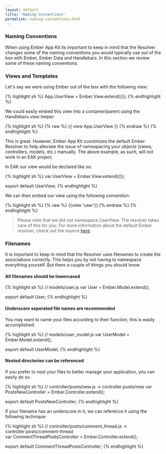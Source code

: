 ```yaml
---
layout: default
title: "Naming Conventions"
permalink: naming-conventions.html
---
```

### Naming Conventions 
When using Ember App Kit its important to keep in mind that the Resolver changes some of the naming conventions you would typically use out of the box with Ember, Ember Data and Handlebars. In this section we review some of these naming conventions.

### Views and Templates

Let's say we were using Ember out of the box with the following view:

{% highlight sh %}
App.UserView = Ember.View.extend({});
{% endhighlight %}

We could easily embed this view into a container/parent using the Handlebars view helper:

{% highlight sh %}
{% raw %}
{{ view App.UserView }}
{% endraw %}
{% endhighlight %}

This is great. However, Ember App Kit cusotmizes the default Ember Resolver to help alleviate the issue of namespacing your objects (views, controllers, models, etc.) manually. The above example, as such, will not work in an EAK project.

In EAK our view would be declared like so:

{% highlight sh %}
var UserView = Ember.View.extend({});

export default UserView;
{% endhighlight %}

We can then embed our view using the following convention:

{% highlight sh %}
{% raw %}
{{view 'user'}}
{% endraw %}
{% endhighlight %}

> Please note that we did not namespace UserView. The resolver takes care of this for you. For more information about the default Ember resolver, check out the source [here](https://github.com/emberjs/ember.js/blob/master/packages/ember-application/lib/system/resolver.js).

### Filenames

It is important to keep in mind that the Resolver uses filenames to create the associations correctly. This helps you by not having to namespace everything yourself. But there a couple of things you should know.

#### All filenames should be lowercased

{% highlight sh %}
// models/user.js
var User = Ember.Model.extend(); 

export default User;
{% endhighlight %}

#### Underscore seperated file names are recommended

You may want to name your files according to their function, this is easily accomplished:

{% highlight sh %}
// models/user_model.js
var UserModel = Ember.Model.extend(); 

export default UserModel;
{% endhighlight %}


#### Nested directories can be referenced

If you prefer to nest your files to better manage your application, you can easily do so.

{% highlight sh %}
// controller/posts/new.js -> controller:posts/new
var PostsNewController = Ember.Controller.extend();

export default PostsNewController;
{% endhighlight %}

If your filename has an underscore in it, we can reference it using the following technique:

{% highlight sh %}
// controller/posts/comment_thread.js -> controller:posts/comment-thread  
var CommentThreadPostsController = Ember.Controller.extend();

export default CommentThreadPostsController;
{% endhighlight %}
